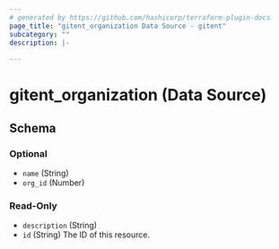 ```yaml
---
# generated by https://github.com/hashicorp/terraform-plugin-docs
page_title: "gitent_organization Data Source - gitent"
subcategory: ""
description: |-
  
---
```


# gitent_organization (Data Source)





<!-- schema generated by tfplugindocs -->
## Schema

### Optional

- `name` (String)
- `org_id` (Number)

### Read-Only

- `description` (String)
- `id` (String) The ID of this resource.


